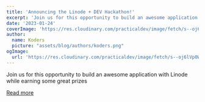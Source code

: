 ```yaml
---
title: 'Announcing the Linode + DEV Hackathon!'
excerpt: 'Join us for this opportunity to build an awesome application with Linode while earning some great prizes'
date: '2023-01-24'
coverImage: 'https://res.cloudinary.com/practicaldev/image/fetch/s--oj6lVp0W--/c_imagga_scale,f_auto,fl_progressive,h_420,q_auto,w_1000/https://dev-to-uploads.s3.amazonaws.com/uploads/articles/7brex760nh4niita1b8j.jpg'
author:
  name: Koders
  picture: "assets/blog/authors/koders.png"
ogImage:
  url: 'https://res.cloudinary.com/practicaldev/image/fetch/s--oj6lVp0W--/c_imagga_scale,f_auto,fl_progressive,h_420,q_auto,w_1000/https://dev-to-uploads.s3.amazonaws.com/uploads/articles/7brex760nh4niita1b8j.jpg'
---
```


Join us for this opportunity to build an awesome application with Linode while earning some great prizes

[Read more](https://dev.to/devteam/announcing-the-linode-dev-hackathon-377p)
